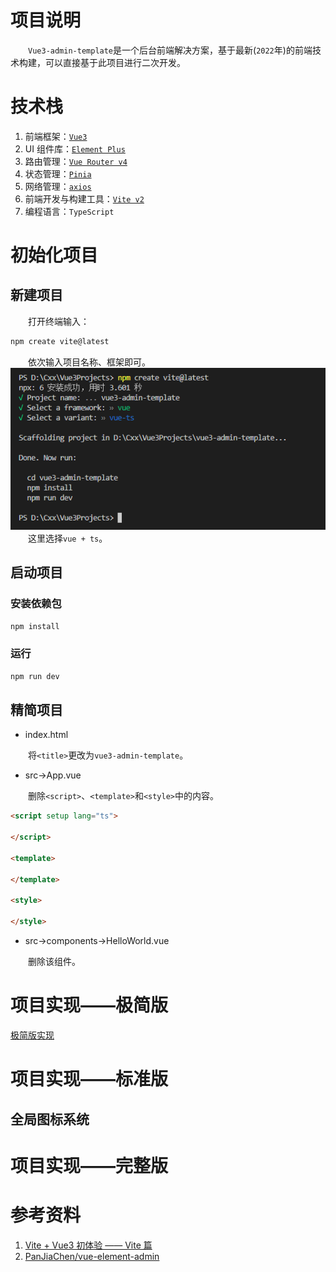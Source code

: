 # 项目说明
&emsp;&emsp;`Vue3-admin-template`是一个后台前端解决方案，基于最新(`2022`年)的前端技术构建，可以直接基于此项目进行二次开发。   

# 技术栈
1. 前端框架：[`Vue3`](https://v3.cn.vuejs.org/)     
2. UI 组件库：[`Element Plus`](https://element-plus.gitee.io/zh-CN/)    
3. 路由管理：[`Vue Router v4`](https://router.vuejs.org/zh/)      
4. 状态管理：[`Pinia`](https://pinia.vuejs.org/)    
5. 网络管理：[`axios`](https://www.axios-http.cn/) 
6. 前端开发与构建工具：[`Vite v2`](https://vitejs.cn/)         
7. 编程语言：`TypeScript`

# 初始化项目
## 新建项目
&emsp;&emsp;打开终端输入：   
```cmd
npm create vite@latest
```

&emsp;&emsp;依次输入项目名称、框架即可。    
![vite创建工程](./项目说明/vue3-admin-template项目说明/vite创建工程.png)  
&emsp;&emsp;这里选择`vue + ts`。

## 启动项目
### 安装依赖包   
```cmd
npm install
```

### 运行
```cmd
npm run dev
```

## 精简项目
* index.html  

&emsp;&emsp;将`<title>`更改为`vue3-admin-template`。   

* src->App.vue

&emsp;&emsp;删除`<script>`、`<template>`和`<style>`中的内容。
```html
<script setup lang="ts">

</script>

<template>

</template>

<style>

</style>
```

* src->components->HelloWorld.vue

&emsp;&emsp;删除该组件。    

# 项目实现——极简版
[极简版实现](./项目说明/极简版实现.md)

# 项目实现——标准版
## 全局图标系统


# 项目实现——完整版

# 参考资料
1. [Vite + Vue3 初体验 —— Vite 篇](https://www.jianshu.com/p/e3cb446ccde9)    
2. [PanJiaChen/vue-element-admin](https://github.com/PanJiaChen/vue-element-admin)    
  